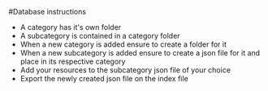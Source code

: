 #Database instructions

<ul>
<li>A category has it's own folder</li>
<li>
A subcategory is contained in a category folder
</li>
<li>
When a new category is added ensure to create a folder for it
</li>
<li>
When a new subcategory is added ensure to create a json file for it and place in its respective category
</li>
<li>
Add your resources to the subcategory json file of your choice
</li>
<li>
Export the newly created json file on the index file
</li>
</ul>
